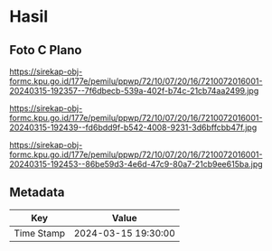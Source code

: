 # Hasil

## Foto C Plano

https://sirekap-obj-formc.kpu.go.id/177e/pemilu/ppwp/72/10/07/20/16/7210072016001-20240315-192357--7f6dbecb-539a-402f-b74c-21cb74aa2499.jpg

https://sirekap-obj-formc.kpu.go.id/177e/pemilu/ppwp/72/10/07/20/16/7210072016001-20240315-192439--fd6bdd9f-b542-4008-9231-3d6bffcbb47f.jpg

https://sirekap-obj-formc.kpu.go.id/177e/pemilu/ppwp/72/10/07/20/16/7210072016001-20240315-192453--86be59d3-4e6d-47c9-80a7-21cb9ee615ba.jpg


## Metadata

| Key        | Value               |
| ---------- | ------------------- |
| Time Stamp | 2024-03-15 19:30:00 |



